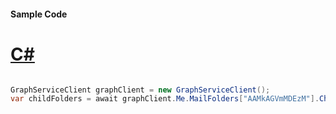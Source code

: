 #### Sample Code
# [C#](#tab/Csharp)

```C#

GraphServiceClient graphClient = new GraphServiceClient();
var childFolders = await graphClient.Me.MailFolders["AAMkAGVmMDEzM"].ChildFolders.Request().GetAsync();

```